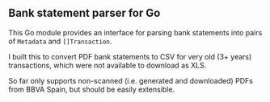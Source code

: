 Bank statement parser for Go
----------------------------

This Go module provides an interface for parsing bank statements into pairs of `Metadata` and `[]Transaction`.

I built this to convert PDF bank statements to CSV for very old (3+ years) transactions, which were not available to download as XLS.

So far only supports non-scanned (i.e. generated and downloaded) PDFs from BBVA Spain, but should be easily extensible.
